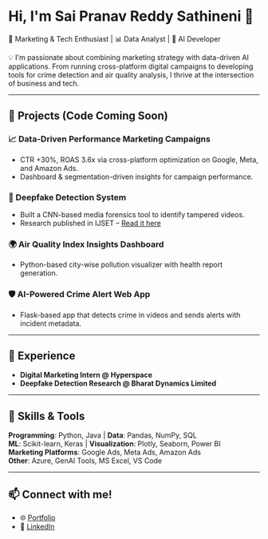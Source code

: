 # Hi, I'm Sai Pranav Reddy Sathineni 👋

🎯 Marketing & Tech Enthusiast | 📊 Data Analyst | 🤖 AI Developer

💡 I'm passionate about combining marketing strategy with data-driven AI applications. From running cross-platform digital campaigns to developing tools for crime detection and air quality analysis, I thrive at the intersection of business and tech.

---

## 🚀 Projects (Code Coming Soon)

### 📈 Data-Driven Performance Marketing Campaigns
* CTR +30%, ROAS 3.6x via cross-platform optimization on Google, Meta, and Amazon Ads.
* Dashboard & segmentation-driven insights for campaign performance.

### 🧠 Deepfake Detection System
* Built a CNN-based media forensics tool to identify tampered videos.
* Research published in IJSET – [Read it here](http://doi.org/10.61463/ijset.vol.12.issue3.179)

### 🌍 Air Quality Index Insights Dashboard
* Python-based city-wise pollution visualizer with health report generation.

### 🛡️ AI-Powered Crime Alert Web App
* Flask-based app that detects crime in videos and sends alerts with incident metadata.

---

## 💼 Experience
- **Digital Marketing Intern @ Hyperspace**
- **Deepfake Detection Research @ Bharat Dynamics Limited**

---

## 🧠 Skills & Tools
**Programming**: Python, Java | **Data**: Pandas, NumPy, SQL  
**ML**: Scikit-learn, Keras | **Visualization**: Plotly, Seaborn, Power BI  
**Marketing Platforms**: Google Ads, Meta Ads, Amazon Ads  
**Other**: Azure, GenAI Tools, MS Excel, VS Code

---

## 📫 Connect with me!
- 🌐 [Portfolio](https://pranav-theta.vercel.app/)
- 🔗 [LinkedIn](https://www.linkedin.com/in/pranav-sathineni-804baa290)

